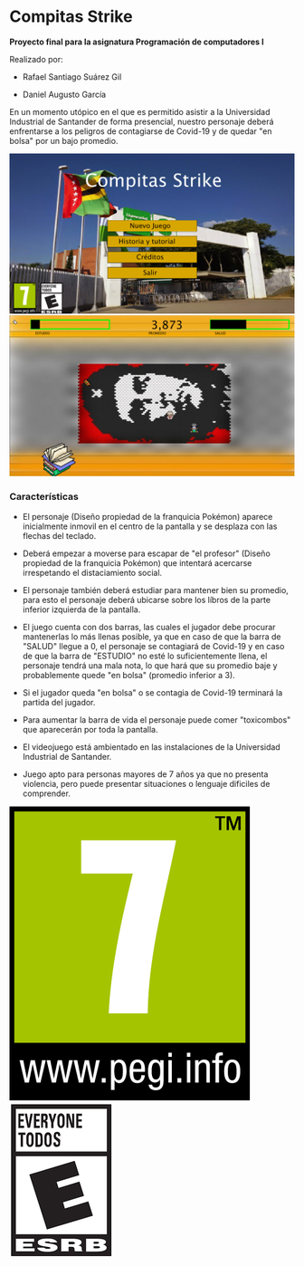 Compitas Strike
================

**Proyecto final para la asignatura Programación de computadores I**

Realizado por:

- Rafael Santiago Suárez Gil

- Daniel Augusto García

En un momento utópico en el que es permitido asistir a la Universidad Industrial de Santander de forma presencial, nuestro personaje deberá enfrentarse a los peligros de contagiarse de Covid-19 y de quedar "en bolsa" por un bajo promedio.

![./capturas/captura1.png](./capturas/captura1.png)
![./capturas/captura2.png](./capturas/captura2.png)

### Características

- El personaje (Diseño propiedad de la franquicia Pokémon) aparece inicialmente inmovil en el centro de la pantalla y se desplaza con las flechas del teclado.

- Deberá empezar a moverse para escapar de "el profesor" (Diseño propiedad de la franquicia Pokémon) que intentará acercarse irrespetando el distaciamiento social.

- El personaje también deberá estudiar para mantener bien su promedio, para esto el personaje deberá ubicarse sobre los líbros de la parte inferior izquierda de la pantalla.

- El juego cuenta con dos barras, las cuales el jugador debe procurar mantenerlas lo más llenas posible, ya que en caso de que la barra de "SALUD" llegue a 0, el personaje se contagiará de Covid-19 y en caso de que la barra de "ESTUDIO" no esté lo suficientemente llena, el personaje tendrá una mala nota, lo que hará que su promedio baje y probablemente quede "en bolsa" (promedio inferior a 3).

- Si el jugador queda "en bolsa" o se contagia de Covid-19 terminará la partida del jugador.

- Para aumentar la barra de vida el personaje puede comer "toxicombos" que aparecerán por toda la pantalla.

- El videojuego está ambientado en las instalaciones de la Universidad Industrial de Santander.

- Juego apto para personas mayores de 7 años ya que no presenta violencia, pero puede presentar situaciones o lenguaje dificiles de comprender.

![./capturas/7.png](./capturas/7.png)
![./capturas/esrb.png](./capturas/esrb.png)

